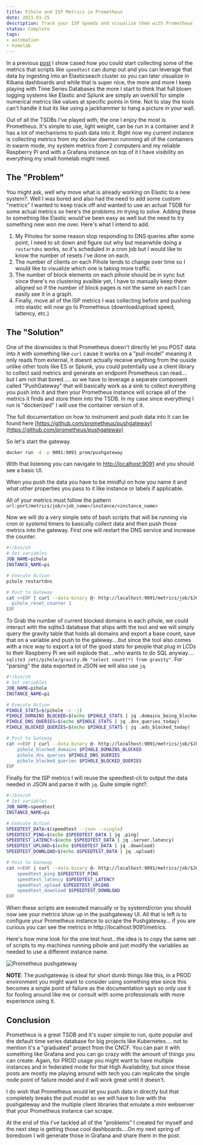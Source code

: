 ```yaml
---
title: Pihole and ISP Metrics in Prometheus
date: 2021-01-25
description: Track your ISP Speeds and visualize them with Prometheus
status: Complete
tags: 
- automation
- homelab
---
```


In a previous [post](https:/mvaldes.dev/speedtest-kibana.html) I show cased how you could start collecting some of the metrics that scripts like `speedtest` can dump out and you can leverage that data by ingesting into an Elasticseach cluster so you can later visualize in Kibana dashboards and while that is super nice, the more and more I keep playing with Time Series Databases the more I start to think that full blown logging systems like Elastic and Splunk are simply an overkill for simple numerical metrics like values at specific points in time. Not to stay the tools can't handle it but its like using a jackhammer to hang a picture in your wall.

Out of all the TSDBs I've played with, the one I enjoy the most is Prometheus. It's simple to use, light weight, can be run in a container and it has a lot of mechanisms to push data into it. Right now my current instance is collecting metrics from my docker daemon runnning all of the containers in swarm mode, my system metrics from 2 computers and my reliable Raspberry Pi and with a Grafana instance on top of it I have visibility on everything my small homelab might need.

## The "Problem"

You might ask, well why move what is already working on Elastic to a new system?. Well I was bored and also had the need to add some custom "metrics" I wanted to keep track off and wanted to use an actual TSDB for some actual metrics so here's the problems im trying to solve. Adding these to something like Elastic would've been easy as well but the need to try something new won me over. Here's what I intend to add.

1. My Piholes for some reason stop responding to DNS queries after some point, I need to sit down and figure out why but meanwhile doing a `restartdns` works, so it's scheduled in a cron job but I would like to know the number of resets i've done on each.
2. The number of clients on each Pihole tends to change over time so I would like to visualize which one is taking more traffic.
3. The number of block elements on each pihole should be in sync but since there's no clustering availble yet, I have to manually keep them alligned so if the number of block pages is not the same on each I can easily see it in a graph.
4. Finally, move all of the ISP metrics I was collecting before and pushing into elastic will now go to Prometheus (download/upload speed, lattency, etc.)

## The "Solution"

One of the downsides is that Prometheus doesn't directly let you POST data into it with something like `curl` cause it works on a "pull model" meaning it only reads from external, it doesnt actually receive anything from the ouside unlike other tools like ES or Splunk, you could potentially use a client library to collect said metrics and generate an endpoint Prometheus can read.... but I am not that bored..... so we have to leverage a separate component called "PushGateway" that will basically work as a sink to collect everything you push into it and then your Prometheus instance will scrape all of the metrics it finds and store them into the TSDB. In my case since everything I run is "dockerized" I will use the container version of it.

The full documentation on how to instrument and push data into it can be found here [https://github.com/prometheus/pushgateway](https://github.com/prometheus/pushgateway)

So let's start the gateway.

```bash
docker run -d -p 9091:9091 prom/pushgateway
```

With that listening you can navigate to [http://localhost:9091](http://localhost:9091) and you should see a basic UI.

When you push the data you have to be mindful on how you name it and what other properties you pass to it like instance or labels if applicable.

All of your metrics must follow the pattern `url:port/metrics/job/<job_name>/instance/<instance_name>`

Now we will do a very simple sets of bash scripts that will be running via cron or systemd timers to basically collect data and then push those metrics into the gateway. First one will restart the DNS service and increase the counter.

```bash
#!/bin/sh
# Set variables
JOB_NAME=pihole
INSTANCE_NAME=pi

# Execute Action
pihole restartdns

# Post to Gateway
cat <<EOF | curl --data-binary @- http://localhost:9091/metrics/job/$JOB_NAME/instance/$INSTANCE_NAME
  pihole_reset_counter 1
EOF
```

To Grab the number of current blocked domains in each pihole, we could interact with the sqlite3 database that ships with the tool and we will simply query the gravity table that holds all domains and export a base count, save that on a variable and push to the gateway....but since the tool also comes with a nice way to export a lot of the good stats for people that plug in LCDs to their Raspberry Pi we will explode that....who wants to do SQL anyway.... `sqlite3 /etc/pihole/gravity.db "select count(*) from gravity"`. For "parsing" the data exported in JSON we will also use `jq`.

```bash
#!/bin/sh
# Set variables
JOB_NAME=pihole
INSTANCE_NAME=pi

# Execute Action
PIHOLE_STATS=$(pihole -c -j)
PIHOLE_DOMAINS_BLOCKED=$(echo $PIHOLE_STATS | jq .domains_being_blocked)
PIHOLE_DNS_QUERIES=$(echo $PIHOLE_STATS | jq .dns_queries_today)
PIHOLE_BLOCKED_QUERIES=$(echo $PIHOLE_STATS | jq .ads_blocked_today)

# Post to Gateway
cat <<EOF | curl --data-binary @- http://localhost:9091/metrics/job/$JOB_NAME/instance/$INSTANCE_NAME
    pihole_blocked_domains $PIHOLE_DOMAINS_BLOCKED
    pihole_dns_queries $PIHOLE_DNS_QUERIES
    pihole_blocked_queries $PIHOLE_BLOCKED_QUERIES
EOF
```

Finally for the ISP metrics I will reuse the speedtest-cli to output the data needed in JSON and parse it with `jq`. Quite simple right?.

```bash
#!/bin/sh
# Set variables
JOB_NAME=speedtest
INSTANCE_NAME=pi

# Execute Action
SPEEDTEST_DATA=$(speedtest --json --single)
SPEEDTEST_PING=$(echo $SPEEDTEST_DATA | jq .ping)
SPEEDTEST_LATENCY=$(echo $SPEEDTEST_DATA | jq .server.latency)
SPEEDTEST_UPLOAD=$(echo $SPEEDTEST_DATA | jq .download)
SPEEDTEST_DOWNLOAD=$(echo $SPEEDTEST_DATA | jq .upload)

# Post to Gateway
cat <<EOF | curl --data-binary @- http://localhost:9091/metrics/job/$JOB_NAME/instance/$INSTANCE_NAME
    speedtest_ping $SPEEDTEST_PING
    speedtest_latency $SPEEDTEST_LATENCY
    speedtest_upload $SPEEDTEST_UPLOAD
    speedtest_download $SPEEDTEST_DOWNLOAD
EOF
```

When these scripts are executed manually or by systemd/cron you should now see your metrics show up in the pushgateway UI. All that is left is to configure your Prometheus instance to scrape the Pushgateway... if you are curious you can see the metrics in http://localhost:9091/metrics.

Here's how mine look for the one test host...the idea is to copy the same set of scripts to my machines running pihole and just modify the variables as needed to use a different instance name.

<img src="https://s3.mvaldes.dev/blog/pushgateway.png" alt="Prometheus pushgateway" />

**NOTE**: The pushgateway is ideal for short dumb things like this, in a PROD environment you might want to consider using something else since this becomes a single point of failure as the documentation says so only use it for fooling around like me or consult with some professionals with more experience using it.

## Conclusion

Prometheus is a great TSDB and it's super simple to run, quite popular and the default time series database for big projects like Kubernetes.... not to mention it's a "graduated" project from the CNCF. You can pair it with something like Grafana and you can go crazy with the amount of things you can create. Again, for PROD usage you might want to have multiple instances and in federated mode for that High Availability, but since these posts are mostly me playing around with tech you can replicate the single node point of failure model and it will work great until it doesn't.

I do wish that Prometheus would let you push data in directly but that completely breaks the pull model so we will have to live with the pushgateway and the multiple client libraries that emulate a mini webserver that your Prometheus instance can scrape.

At the end of this I've tackled all of the "problems" I created for myself and the next step is getting those cool dashboards....On my next spring of boredoom I will generate those in Grafana and share them in the post.
